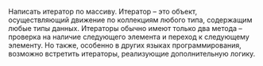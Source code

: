 Написать итератор по массиву. Итератор – это объект, осуществляющий движение по коллекциям любого типа, содержащим любые типы данных. Итераторы обычно имеют только
два метода – проверка на наличие следующего элемента и переход к следующему элементу. Но также, особенно в других языках программирования, возможно встретить итераторы, реализующие дополнительную логику.